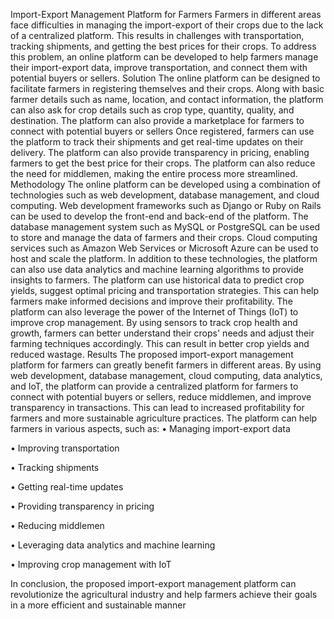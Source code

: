 Import-Export Management Platform for Farmers 
Farmers in different areas face difficulties in managing the import-export of their crops due to the 
lack of a centralized platform. This results in challenges with transportation, tracking shipments, 
and getting the best prices for their crops. To address this problem, an online platform can be 
developed to help farmers manage their import-export data, improve transportation, and connect 
them with potential buyers or sellers. 
Solution 
The online platform can be designed to facilitate farmers in registering themselves and their crops. 
Along with basic farmer details such as name, location, and contact information, the platform can 
also ask for crop details such as crop type, quantity, quality, and destination. The platform can also 
provide a marketplace for farmers to connect with potential buyers or sellers
Once registered, farmers can use the platform to track their shipments and get real-time updates 
on their delivery. The platform can also provide transparency in pricing, enabling farmers to get the 
best price for their crops. The platform can also reduce the need for middlemen, making the entire 
process more streamlined. 
Methodology
The online platform can be developed using a combination of technologies such as web 
development, database management, and cloud computing. Web development frameworks such as 
Django or Ruby on Rails can be used to develop the front-end and back-end of the platform. The 
database management system such as MySQL or PostgreSQL can be used to store and manage the 
data of farmers and their crops. Cloud computing services such as Amazon Web Services or 
Microsoft Azure can be used to host and scale the platform. 
In addition to these technologies, the platform can also use data analytics and machine learning 
algorithms to provide insights to farmers. The platform can use historical data to predict crop yields, 
suggest optimal pricing and transportation strategies. This can help farmers make informed 
decisions and improve their profitability. 
The platform can also leverage the power of the Internet of Things (IoT) to improve crop 
management. By using sensors to track crop health and growth, farmers can better understand 
their crops' needs and adjust their farming techniques accordingly. This can result in better crop 
yields and reduced wastage. 
Results
The proposed import-export management platform for farmers can greatly benefit farmers in 
different areas. By using web development, database management, cloud computing, data 
analytics, and IoT, the platform can provide a centralized platform for farmers to connect with 
potential buyers or sellers, reduce middlemen, and improve transparency in transactions. This can 
lead to increased profitability for farmers and more sustainable agriculture practices. 
The platform can help farmers in various aspects, such as:
• Managing import-export data

• Improving transportation 

• Tracking shipments 

• Getting real-time updates 

• Providing transparency in pricing 

• Reducing middlemen 

• Leveraging data analytics and machine learning 

• Improving crop management with IoT 

In conclusion, the proposed import-export management platform can revolutionize the agricultural 
industry and help farmers achieve their goals in a more efficient and sustainable manner
